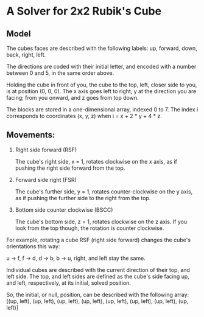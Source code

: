 # A Solver for 2x2 Rubik's Cube

## Model

The cubes faces are described with the following labels: up, forward, down, back, right, left.

The directions are coded with their initial letter, and encoded with a number between 0 and 5, in the same order above.

Holding the cube in front of you, the cube to the top, left, closer side to you, is at position (0, 0, 0). The x
axis goes left to right, y at the direction you are facing; from you onward, and z goes from top down.

The blocks are stored in a one-dimensional array, indexed 0 to 7. The index i corresponds to coordinates (x, y, z) when
 i = x + 2 * y + 4 * z.

## Movements:
1. Right side forward (RSF)

    The cube's right side, x = 1, rotates clockwise on the x axis, as if pushing the right side forward from the top.
2. Forward side right (FSR)

    The cube's further side, y = 1, rotates counter-clockwise on the y axis, as if pushing the further side to the right
      from the top.
3. Bottom side counter clockwise (BSCC)

    The cube's bottom side, z = 1, rotates clockwise on the z axis. If you look from the top though, the rotation is
     counter clockwise.

For example, rotating a cube RSF (right side forward) changes the cube's orientations this way:

u -> f, f -> d, d -> b, b -> u, right, and left stay the same.

Individual cubes are described with the current direction of their top, and left side. The top, and left sides are
 defined as the cube's side facing up, and left, respectively, at its initial, solved position.

So, the initial, or null, position, can be described with the following array:
    [(up, left), (up, left), (up, left), (up, left), (up, left), (up, left), (up, left), (up, left)]
